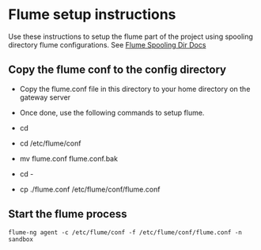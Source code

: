 
# Flume setup instructions

Use these instructions to setup  the flume part of the project using spooling directory flume configurations. See [Flume Spooling Dir Docs](https://flume.apache.org/FlumeUserGuide.html#spooling-directory-source)

## Copy the flume conf to the config directory 
* Copy the flume.conf file in this directory to your home directory on the gateway server
* Once done, use the following commands to setup flume. 

* cd 
* cd /etc/flume/conf
* mv flume.conf flume.conf.bak
* cd - 
* cp ./flume.conf /etc/flume/conf/flume.conf

## Start the flume process 

```
flume-ng agent -c /etc/flume/conf -f /etc/flume/conf/flume.conf -n sandbox
```


